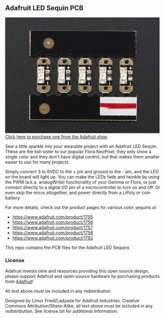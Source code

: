 ## Adafruit LED Sequin PCB
<a href="http://www.adafruit.com/products/1755"><img src="assets/image.jpg?raw=true" width="500px"><br/>
Click here to purchase one from the Adafruit shop</a>

Sew a little sparkle into your wearable project with an Adafruit LED Sequin. These are the kid-sister to our popular Flora NeoPixel, they only show a single color and they don't have digital control, but that makes them smaller easier to use for many projects.

Simply connect 3 to 6VDC to the + pin and ground to the - pin, and the LED on the board will light up. You can make the LEDs fade and twinkle by using the PWM (a.k.a. analogWrite) functionality of your Gemma or Flora, or just connect directly to a digital I/O pin of a microcontroller to turn on and off. Or even skip the micro altogether, and power directly from a LiPoly or coin battery.

For more details, check out the product pages for various color sequins at

   * https://www.adafruit.com/product/1755
   * https://www.adafruit.com/product/1756
   * https://www.adafruit.com/product/1757
   * https://www.adafruit.com/product/1758
   * https://www.adafruit.com/product/1792
   
This repo contains the PCB files for the Adafruit LED Sequins 

### License

Adafruit invests time and resources providing this open source design, please support Adafruit and open-source hardware by purchasing products from [Adafruit](https://www.adafruit.com)!

All text above must be included in any redistribution

Designed by Limor Fried/Ladyada for Adafruit Industries.
Creative Commons Attribution/Share-Alike, all text above must be included in any redistribution. 
See license.txt for additional information.

